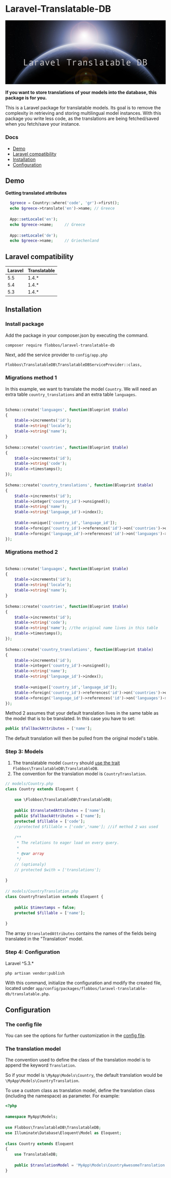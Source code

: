 Laravel-Translatable-DB
====================


![Laravel Translatable DB](img/laravel-translatable.png)

**If you want to store translations of your models into the database, this package is for you.**

This is a Laravel package for translatable models. Its goal is to remove the complexity in retrieving and storing multilingual model instances. With this package you write less code, as the translations are being fetched/saved when you fetch/save your instance.

### Docs

* [Demo](#demo)
* [Laravel compatibility](#laravel-compatibility)
* [Installation](#installation)
* [Configuration](#configuration)

## Demo

**Getting translated attributes**

```php
  $greece = Country::where('code', 'gr')->first();
  echo $greece->translate('en')->name; // Greece
  
  App::setLocale('en');
  echo $greece->name;     // Greece

  App::setLocale('de');
  echo $greece->name;     // Griechenland
```


## Laravel compatibility

 Laravel  | Translatable
:---------|:----------
 5.5      | 1.4.*
 5.4      | 1.4.*
 5.3      | 1.4.*



## Installation

### Install package

Add the package in your composer.json by executing the command.

```bash
composer require flobbos/laravel-translatable-db
```

Next, add the service provider to `config/app.php`

```
Flobbos\TranslatableDB\TranslatableDBServiceProvider::class,
```

### Migrations method 1

In this example, we want to translate the model `Country`. We will need an extra table `country_translations` and 
an extra table `languages`.

```php

Schema::create('languages', function(Blueprint $table)
{
    $table->increments('id');
    $table->string('locale');
    $table->string('name');
}

Schema::create('countries', function(Blueprint $table)
{
    $table->increments('id');
    $table->string('code');
    $table->timestamps();
});

Schema::create('country_translations', function(Blueprint $table)
{
    $table->increments('id');
    $table->integer('country_id')->unsigned();
    $table->string('name');
    $table->string('language_id')->index();

    $table->unique(['country_id','language_id']);
    $table->foreign('country_id')->references('id')->on('countries')->onDelete('cascade');
    $table->foreign('language_id')->references('id')->on('languages')->onDelete('cascade');
});
```

### Migrations method 2

```php

Schema::create('languages', function(Blueprint $table)
{
    $table->increments('id');
    $table->string('locale');
    $table->string('name');
}

Schema::create('countries', function(Blueprint $table)
{
    $table->increments('id');
    $table->string('code');
    $table->string('name'); //the original name lives in this table
    $table->timestamps();
});

Schema::create('country_translations', function(Blueprint $table)
{
    $table->increments('id');
    $table->integer('country_id')->unsigned();
    $table->string('name');
    $table->string('language_id')->index();

    $table->unique(['country_id','language_id']);
    $table->foreign('country_id')->references('id')->on('countries')->onDelete('cascade');
    $table->foreign('language_id')->references('id')->on('languages')->onDelete('cascade');
});
```

Method 2 assumes that your default translation lives in the same table as 
the model that is to be translated. In this case you have to set:

```php
public $fallbackAttributes = ['name'];
```

The default translation will then be pulled from the original model's table.

### Step 3: Models

1. The translatable model `Country` should [use the trait](http://www.sitepoint.com/using-traits-in-php-5-4/) `Flobbos\TranslatableDB\TranslatableDB`. 
2. The convention for the translation model is `CountryTranslation`.


```php
// models/Country.php
class Country extends Eloquent {
    
    use \Flobbos\TranslatableDB\TranslatableDB;
    
    public $translatedAttributes = ['name'];
    public $fallbackAttributes = ['name']; 
    protected $fillable = ['code'];
    //protected $fillable = ['code','name']; //if method 2 was used
    
    /**
     * The relations to eager load on every query.
     *
     * @var array
     */
    // (optionaly)
    // protected $with = ['translations'];

}

// models/CountryTranslation.php
class CountryTranslation extends Eloquent {

    public $timestamps = false;
    protected $fillable = ['name'];

}
```

The array `$translatedAttributes` contains the names of the fields being translated in the "Translation" model.

### Step 4: Configuration

Laravel ^5.3.*
```bash
php artisan vendor:publish 
```

With this command, initialize the configuration and modify the created file, located under `app/config/packages/flobbos/laravel-translatable-db/translatable.php`.


## Configuration

### The config file

You can see the options for further customization in the [config file](src/config/translatabledb.php).

### The translation model

The convention used to define the class of the translation model is to append the keyword `Translation`.

So if your model is `\MyApp\Models\Country`, the default translation would be `\MyApp\Models\CountryTranslation`.

To use a custom class as translation model, define the translation class (including the namespace) as parameter. For example:

```php
<?php 

namespace MyApp\Models;

use Flobbos\TranslatableDB\TranslatableDB;
use Illuminate\Database\Eloquent\Model as Eloquent;

class Country extends Eloquent
{
    use TranslatableDB;

    public $translationModel = 'MyApp\Models\CountryAwesomeTranslation';
}

```

